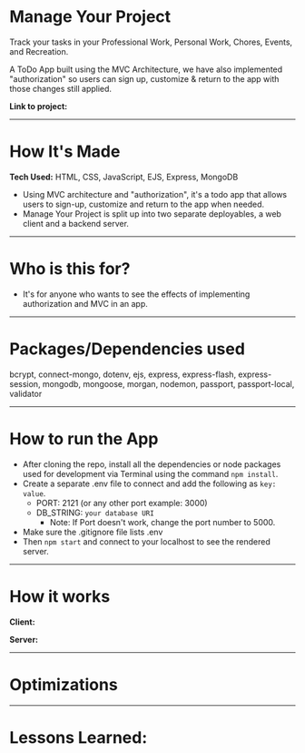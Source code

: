 # Manage Your Project

Track your tasks in your Professional Work, Personal Work, Chores, Events, and Recreation. 

A ToDo App built using the MVC Architecture, we have also implemented "authorization" so users can sign up, customize & return to the app with those changes still applied. 

**Link to project:** 

---

# How It's Made

**Tech Used:** HTML, CSS, JavaScript, EJS, Express, MongoDB

- Using MVC architecture and "authorization", it's a todo app that allows users to sign-up, customize and return to the app when needed.
- Manage Your Project is split up into two separate deployables, a web client and a backend server.

---

# Who is this for? 

- It's for anyone who wants to see the effects of implementing authorization and MVC in an app. 

---

# Packages/Dependencies used 

bcrypt, connect-mongo, dotenv, ejs, express, express-flash, express-session, mongodb, mongoose, morgan, nodemon, passport, passport-local, validator

---

# How to run the App 

- After cloning the repo, install all the dependencies or node packages used for development via Terminal using the command `npm install`.
- Create a separate .env file to connect and add the following as `key: value`.
  - PORT: 2121 (or any other port example: 3000)
  - DB_STRING: `your database URI`
    - Note: If Port doesn't work, change the port number to 5000.
- Make sure the .gitignore file lists .env 
- Then `npm start` and connect to your localhost to see the rendered server. 

---

# How it works
**Client:**


**Server:** 

---

# Optimizations

---

# Lessons Learned: 



